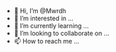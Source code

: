 - 👋 Hi, I’m @Mwrdh
- 👀 I’m interested in ...
- 🌱 I’m currently learning ...
- 💞️ I’m looking to collaborate on ...
- 📫 How to reach me ...

<!---
Mwrdh/Mwrdh is a ✨ special ✨ repository because its `README.md` (this file) appears on your GitHub profile.
You can click the Preview link to take a look at your changes.
--->
